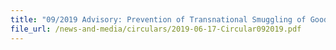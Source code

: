 ```yaml
---
title: "09/2019 Advisory: Prevention of Transnational Smuggling of Goods by Sea"
file_url: /news-and-media/circulars/2019-06-17-Circular092019.pdf
---
```

